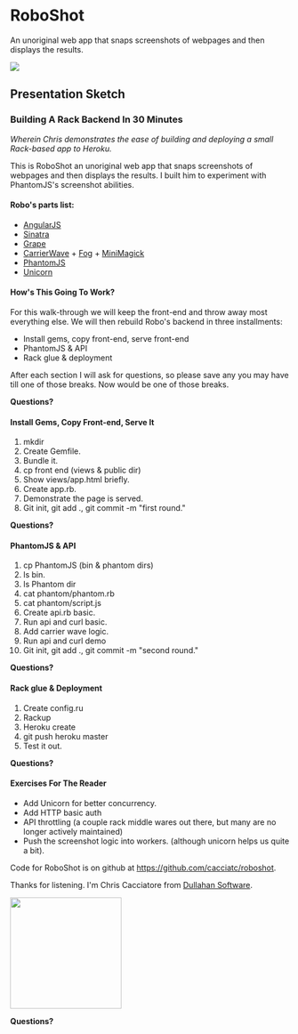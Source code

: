 RoboShot
========

An unoriginal web app that snaps screenshots of webpages and then displays the results.

<img src="https://raw.github.com/cacciatc/roboshot/master/public/img/robo.png" />

## Presentation Sketch

### Building A Rack Backend In 30 Minutes
_Wherein Chris demonstrates the ease of building and deploying a small Rack-based app to Heroku._

This is RoboShot an unoriginal web app that snaps screenshots of webpages and then displays the results. I built him
to experiment with PhantomJS's screenshot abilities.

#### Robo's parts list:

* [AngularJS](http://angularjs.org/)
* [Sinatra](http://www.sinatrarb.com/)
* [Grape](https://github.com/intridea/grape)
* [CarrierWave](https://github.com/jnicklas/carrierwave) + [Fog](http://fog.io/) + [MiniMagick](https://github.com/probablycorey/mini_magick)
* [PhantomJS](http://phantomjs.org/)
* [Unicorn](http://unicorn.bogomips.org/)

#### How's This Going To Work?

For this walk-through we will keep the front-end and throw away most everything else. 
We will then rebuild Robo's backend in three installments:

* Install gems, copy front-end, serve front-end
* PhantomJS & API
* Rack glue & deployment

After each section I will ask for questions, so please save any you may have till one of those breaks. 
Now would be one of those breaks.

__Questions?__

#### Install Gems, Copy Front-end, Serve It

1. mkdir
2. Create Gemfile.
3. Bundle it.
4. cp front end (views & public dir)
5. Show views/app.html briefly.
6. Create app.rb.
7. Demonstrate the page is served.
8. Git init, git add ., git commit -m "first round."

__Questions?__

#### PhantomJS & API

1. cp PhantomJS (bin & phantom dirs)
2. ls bin.
3. ls Phantom dir
4. cat phantom/phantom.rb
5. cat phantom/script.js
6. Create api.rb basic.
7. Run api and curl basic.
8. Add carrier wave logic.
9. Run api and curl demo
10. Git init, git add ., git commit -m "second round."

__Questions?__

#### Rack glue & Deployment

1. Create config.ru
2. Rackup
3. Heroku create
4. git push heroku master
5. Test it out.

__Questions?__

#### Exercises For The Reader

* Add Unicorn for better concurrency.
* Add HTTP basic auth
* API throttling (a couple rack middle wares out there, but many are no longer actively maintained)
* Push the screenshot logic into workers. (although unicorn helps us quite a bit).
 

Code for RoboShot is on github at https://github.com/cacciatc/roboshot.

Thanks for listening. I'm Chris Cacciatore from [Dullahan Software](http://www.dullahansoft.com/).

<img height=200 src="https://secure.gravatar.com/avatar/0c074910b20154ca0b2244ac1d56c176?s=420&d=https://a248.e.akamai.net/assets.github.com%2Fimages%2Fgravatars%2Fgravatar-org-420.png"/>

__Questions?__

